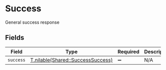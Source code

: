 # Success

General success response


## Fields

| Field                                                                      | Type                                                                       | Required                                                                   | Description                                                                |
| -------------------------------------------------------------------------- | -------------------------------------------------------------------------- | -------------------------------------------------------------------------- | -------------------------------------------------------------------------- |
| `success`                                                                  | [T.nilable(Shared::SuccessSuccess)](../../models/shared/successsuccess.md) | :heavy_minus_sign:                                                         | N/A                                                                        |